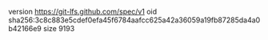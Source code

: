 version https://git-lfs.github.com/spec/v1
oid sha256:3c8c883e5cdef0efa45f6784aafcc625a42a36059a19fb87285da4a0b42166e9
size 9193
